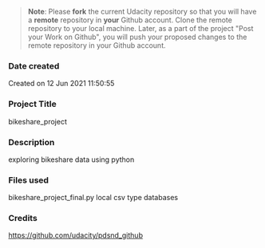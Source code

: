 >**Note**: Please **fork** the current Udacity repository so that you will have a **remote** repository in **your** Github account. Clone the remote repository to your local machine. Later, as a part of the project "Post your Work on Github", you will push your proposed changes to the remote repository in your Github account.

### Date created
Created on 12 Jun 2021 11:50:55

### Project Title
bikeshare_project

### Description
exploring bikeshare data using python

### Files used
bikeshare_project_final.py
local csv type databases

### Credits
https://github.com/udacity/pdsnd_github
